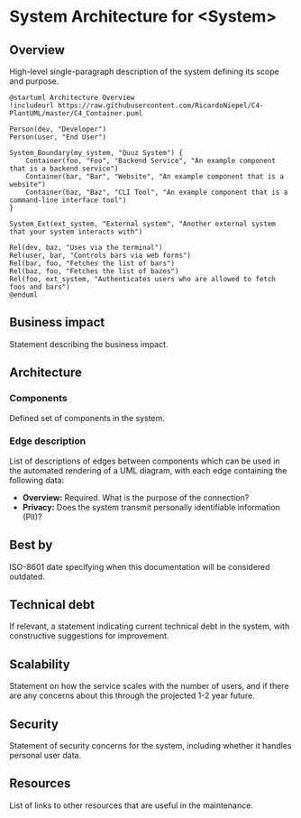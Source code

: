 <!--- Use this template to document the architecture of a system. Replace <system> in the title with the name of your system, and replace the prompt text under each section header with information relevant for your system. --->

# System Architecture for \<System>

## Overview

High-level single-paragraph description of the system defining its scope and purpose.

```plantuml format="svg"
@startuml Architecture Overview
!includeurl https://raw.githubusercontent.com/RicardoNiepel/C4-PlantUML/master/C4_Container.puml

Person(dev, "Developer")
Person(user, "End User")

System_Boundary(my_system, "Quuz System") {
    Container(foo, "Foo", "Backend Service", "An example component that is a backend service")
    Container(bar, "Bar", "Website", "An example component that is a website")
    Container(baz, "Baz", "CLI Tool", "An example component that is a command-line interface tool")
}

System_Ext(ext_system, "External system", "Another external system that your system interacts with")

Rel(dev, baz, "Uses via the terminal")
Rel(user, bar, "Controls bars via web forms")
Rel(bar, foo, "Fetches the list of bars")
Rel(baz, foo, "Fetches the list of bazes")
Rel(foo, ext_system, "Authenticates users who are allowed to fetch foos and bars")
@enduml
```

## Business impact

Statement describing the business impact.

## Architecture

### Components

Defined set of components in the system.

### Edge description

List of descriptions of edges between components which can be used in the automated rendering of a UML diagram, with each edge containing the following data:

* **Overview:** Required. What is the purpose of the connection?
* **Privacy:** Does the system transmit personally identifiable information (PII)?

## Best by

ISO-8601 date specifying when this documentation will be considered outdated.

## Technical debt

If relevant, a statement indicating current technical debt in the system, with constructive suggestions for improvement.

## Scalability

Statement on how the service scales with the number of users, and if there are any concerns about this through the projected 1-2 year future.

## Security

Statement of security concerns for the system, including whether it handles personal user data.

## Resources

List of links to other resources that are useful in the maintenance.
